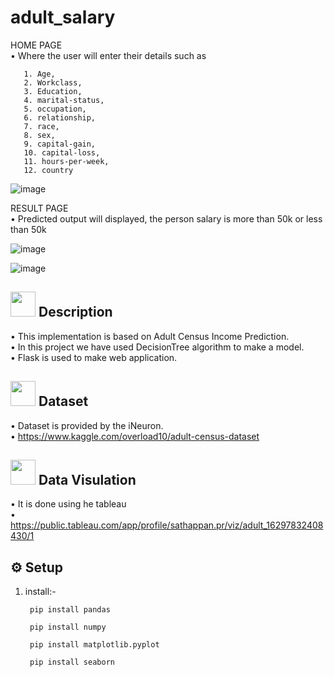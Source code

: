 # adult_salary

HOME PAGE<br/>
    •  Where the user will enter their details such as
 
       1. Age, 
       2. Workclass,
       3. Education,
       4. marital-status,
       5. occupation,
       6. relationship,
       7. race,
       8. sex,
       9. capital-gain,
       10. capital-loss,
       11. hours-per-week,
       12. country

 
![image](https://user-images.githubusercontent.com/84607354/131341733-407f08d3-33be-4af2-a31a-9b7a11cf082c.png)
    
RESULT PAGE<br/>
•	Predicted output will displayed, the person salary is more than 50k or less than 50k

![image](https://user-images.githubusercontent.com/84607354/131341779-cfefa8db-b2c3-4b30-ba23-2995da12d2bc.png)

![image](https://user-images.githubusercontent.com/84607354/131343073-b8a42c47-731a-4543-859a-97578e4af523.png)

## <img src="https://user-images.githubusercontent.com/84607354/131428371-1bc0df88-6f2a-4a5d-b017-5813116110b9.png" width="40"> Description
•	This implementation is based on Adult Census Income Prediction.<br/>
•	In this project we have used DecisionTree algorithm to make a model.<br/>
•	Flask is used to make web application.

## <img src="https://user-images.githubusercontent.com/84607354/131429691-71f3d5fc-dea0-4b12-98b6-f4b13ed2de3f.png" width="40" > Dataset
•	Dataset is provided by the iNeuron.<br/>
•	https://www.kaggle.com/overload10/adult-census-dataset

## <img src="https://user-images.githubusercontent.com/84607354/131429508-6ff8e3e0-7968-477f-9afe-0f946849e396.png" width="40"> Data Visulation
•	It is done using he tableau<br/>
•	https://public.tableau.com/app/profile/sathappan.pr/viz/adult_16297832408430/1

## ⚙️ Setup
1. install:-
    
        pip install pandas 

        pip install numpy

        pip install matplotlib.pyplot

        pip install seaborn
    
    
